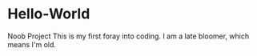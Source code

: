 # Hello-World
Noob Project
This is my first foray into coding.  I am a late bloomer, which means I'm old.
